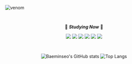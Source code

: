 
![venom](https://capsule-render.vercel.app/api?type=venom&height=200&text=Welcome%10to%20Ming's%20GitHub&fontSize=70&color=0:8871e5,100:b678c4&stroke=b678c4)


 <br>
 
 <div align="center">
  
 📖 ***Studying Now*** 📖
  
<img src="https://img.shields.io/badge/Java-5F9EA0?style=flat-square&logo=Java&logoColor=white"/></a> 
<img src="https://img.shields.io/badge/-JavaScript-brightgreen?style=flat-square&logo=JavaScript&logoColor=white"/></a>
<img src="https://img.shields.io/badge/HTML5-CSS-CD1039?style=flat-square&logo=HTML5&logoColor=white"/></a> 
<img src="https://img.shields.io/badge/MySQL-4479A1?style=flat-square&logo=MySQL&logoColor=white"/></a> 
<img src="https://img.shields.io/badge/-Spring-9cf?style=flat-square&logo=Spring&logoColor=white"/></a>
<img src="https://img.shields.io/badge/-React-4479A1?style=flat-square&logo=React&logoColor=white"/></a>
 </div>

<br>
 
 <div align="center" >

 ![Baeminseo's GitHub stats](https://github-readme-stats.vercel.app/api?username=min-g126&show_icons=true&theme=buefy)
 ![Top Langs](https://github-readme-stats.vercel.app/api/top-langs/?username=min-g126&layout=compact&theme=buefy)

 </div>
